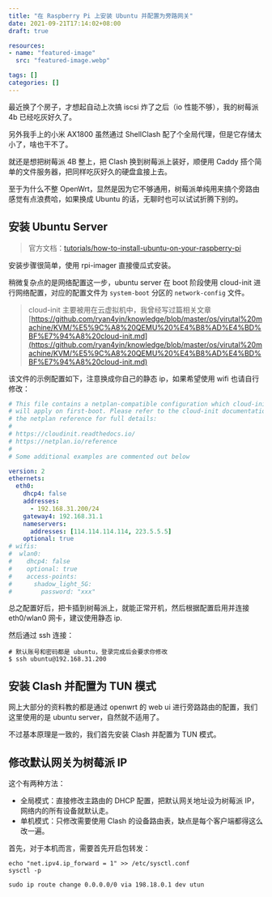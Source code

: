 ```yaml
---
title: "在 Raspberry Pi 上安装 Ubuntu 并配置为旁路网关"
date: 2021-09-21T17:14:02+08:00
draft: true

resources:
- name: "featured-image"
  src: "featured-image.webp"

tags: []
categories: []
---
```


最近换了个房子，才想起自动上次搞 iscsi 炸了之后（io 性能不够），我的树莓派 4b 已经吃灰好久了。

另外我手上的小米 AX1800 虽然通过 ShellClash 配了个全局代理，但是它存储太小了，啥也干不了。

就还是想把树莓派 4B 整上，把 Clash 换到树莓派上装好，顺便用 Caddy 搭个简单的文件服务器，把同样吃灰好久的硬盘盒接上去。

至于为什么不整 OpenWrt，显然是因为它不够通用，树莓派单纯用来搞个旁路由感觉有点浪费哈，如果换成 Ubuntu 的话，无聊时也可以试试折腾下别的。


## 安装 Ubuntu Server

>官方文档：[tutorials/how-to-install-ubuntu-on-your-raspberry-pi](https://ubuntu.com/tutorials/how-to-install-ubuntu-on-your-raspberry-pi#1-overview)

安装步骤很简单，使用 rpi-imager 直接傻瓜式安装。

稍微复杂点的是网络配置这一步，ubuntu server 在 boot 阶段使用 cloud-init 进行网络配置，对应的配置文件为 `system-boot` 分区的 `network-config` 文件。

>cloud-init 主要被用在云虚拟机中，我曾经写过篇相关文章 [https://github.com/ryan4yin/knowledge/blob/master/os/virutal%20machine/KVM/%E5%9C%A8%20QEMU%20%E4%B8%AD%E4%BD%BF%E7%94%A8%20cloud-init.md](https://github.com/ryan4yin/knowledge/blob/master/os/virutal%20machine/KVM/%E5%9C%A8%20QEMU%20%E4%B8%AD%E4%BD%BF%E7%94%A8%20cloud-init.md)

该文件的示例配置如下，注意换成你自己的静态 ip，如果希望使用 wifi 也请自行修改：

```yaml
# This file contains a netplan-compatible configuration which cloud-init
# will apply on first-boot. Please refer to the cloud-init documentation and
# the netplan reference for full details:
#
# https://cloudinit.readthedocs.io/
# https://netplan.io/reference
#
# Some additional examples are commented out below

version: 2
ethernets:
  eth0:
    dhcp4: false
    addresses:
      - 192.168.31.200/24
    gateway4: 192.168.31.1
    nameservers:
      addresses: [114.114.114.114, 223.5.5.5]
    optional: true
# wifis:
#  wlan0:
#    dhcp4: false
#    optional: true
#    access-points:
#      shadow_light_5G:
#        password: "xxx"
```

总之配置好后，把卡插到树莓派上，就能正常开机，然后根据配置启用并连接 eth0/wlan0 网卡，建议使用静态 ip.

然后通过 ssh 连接：

```shell
# 默认账号和密码都是 ubuntu，登录完成后会要求你修改
$ ssh ubuntu@192.168.31.200
```


## 安装 Clash 并配置为 TUN 模式

网上大部分的资料教的都是通过 openwrt 的 web ui 进行旁路路由的配置，我们这里使用的是 ubuntu server，自然就不适用了。

不过基本原理是一致的，我们首先安装 Clash 并配置为 TUN 模式。


## 修改默认网关为树莓派 IP

这个有两种方法：

- 全局模式：直接修改主路由的 DHCP 配置，把默认网关地址设为树莓派 IP，网络内的所有设备就默认走。
- 单机模式：只修改需要使用 Clash 的设备路由表，缺点是每个客户端都得这么改一遍。


首先，对于本机而言，需要首先开启包转发：

```shell
echo "net.ipv4.ip_forward = 1" >> /etc/sysctl.conf
sysctl -p
```


```shell
sudo ip route change 0.0.0.0/0 via 198.18.0.1 dev utun
```


